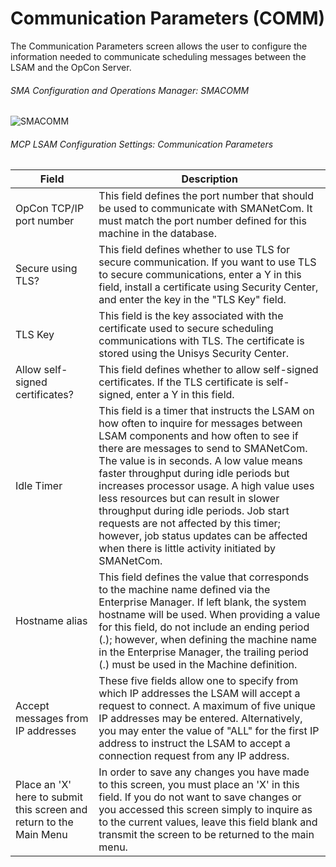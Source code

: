 # Communication Parameters (COMM)

The Communication Parameters screen allows the user to configure the information needed to communicate scheduling messages between the LSAM and the OpCon Server.

###### SMA Configuration and Operations Manager: SMACOMM

![SMACOMM](/img/smacomm.png)

###### MCP LSAM Configuration Settings: Communication Parameters

| Field | Description |
| ----- | ----------- |
| OpCon TCP/IP port number | This field defines the port number that should be used to communicate with SMANetCom. It must match the port number defined for this machine in the database. |
| Secure using TLS? | This field defines whether to use TLS for secure communication. If you want to use TLS to secure communications, enter a Y in this field, install a certificate using Security Center, and enter the key in the "TLS Key" field. | 
| TLS Key | This field is the key associated with the certificate used to secure scheduling communications with TLS. The certificate is stored using the Unisys Security Center. |
| Allow self-signed certificates? | This field defines whether to allow self-signed certificates. If the TLS certificate is self-signed, enter a Y in this field. |
| Idle Timer | This field is a timer that instructs the LSAM on how often to inquire for messages between LSAM components and how often to see if there are messages to send to SMANetCom. The value is in seconds. A low value means faster throughput during idle periods but increases processor usage. A high value uses less resources but can result in slower throughput during idle periods. Job start requests are not affected by this timer; however, job status updates can be affected when there is little activity initiated by SMANetCom. |
| Hostname alias | This field defines the value that corresponds to the machine name defined via the Enterprise Manager. If left blank, the system hostname will be used. When providing a value for this field, do not include an ending period (.); however, when defining the machine name in the Enterprise Manager, the trailing period (.) must be used in the Machine definition. | 
| Accept messages from IP addresses | These five fields allow one to specify from which IP addresses the LSAM will accept a request to connect. A maximum of five unique IP addresses may be entered. Alternatively, you may enter the value of "ALL" for the first IP address to instruct the LSAM to accept a connection request from any IP address. | 
| Place an 'X' here to submit this screen and return to the Main Menu | In order to save any changes you have made to this screen, you must place an 'X' in this field. If you do not want to save changes or you accessed this screen simply to inquire as to the current values, leave this field blank and transmit the screen to be returned to the main menu. |